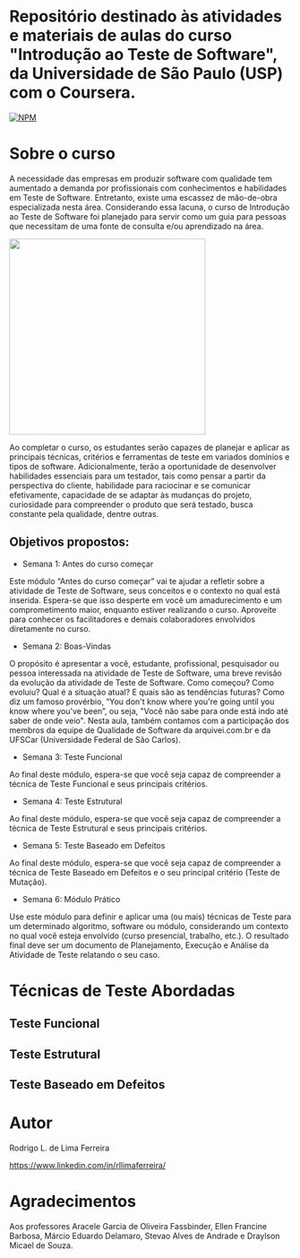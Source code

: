 # Repositório destinado às atividades e materiais de aulas do curso "Introdução ao Teste de Software", da Universidade de São Paulo (USP) com o Coursera.

[![NPM](https://img.shields.io/badge/license-GPL-blue)](https://github.com/rllimaferreira/Teste_de_Software_USP/blob/main/LICENSE) 

# Sobre o curso

A necessidade das empresas em produzir software com qualidade tem aumentado a demanda por profissionais com conhecimentos e habilidades em Teste de Software. Entretanto, existe uma escassez de mão-de-obra especializada nesta área. Considerando essa lacuna, o curso de Introdução ao Teste de Software foi planejado para servir como um guia para pessoas que necessitam de uma fonte de consulta e/ou aprendizado na área.

<img src="https://i.postimg.cc/fyBChyyg/usp-logo.jpg" width="350" style="max-width: 100%;">

Ao completar o curso, os estudantes serão capazes de planejar e aplicar as principais técnicas, critérios e ferramentas de teste em variados domínios e tipos de software. Adicionalmente, terão a oportunidade de desenvolver habilidades essenciais para um testador, tais como pensar a partir da perspectiva do cliente, habilidade para raciocinar e se comunicar efetivamente, capacidade de se adaptar às mudanças do projeto, curiosidade para compreender o produto que será testado, busca constante pela qualidade, dentre outras.

## Objetivos propostos:
- Semana 1: Antes do curso começar

Este módulo “Antes do curso começar” vai te ajudar a refletir sobre a atividade de Teste de Software, seus conceitos e o contexto no qual está inserida. Espera-se que isso desperte em você um amadurecimento e um comprometimento maior, enquanto estiver realizando o curso. Aproveite para conhecer os facilitadores e demais colaboradores envolvidos diretamente no curso.

- Semana 2: Boas-Vindas

O propósito é apresentar a você, estudante, profissional, pesquisador ou pessoa interessada na atividade de Teste de Software, uma breve revisão da evolução da atividade de Teste de Software. Como começou? Como evoluiu? Qual é a situação atual? E quais são as tendências futuras? Como diz um famoso provérbio, “You don't know where you're going until you know where you've been”, ou seja, "Você não sabe para onde está indo até saber de onde veio". Nesta aula, também contamos com a participação dos membros da equipe de Qualidade de Software da arquivei.com.br e da UFSCar (Universidade Federal de São Carlos).

- Semana 3: Teste Funcional

Ao final deste módulo, espera-se que você seja capaz de compreender a técnica de Teste Funcional e seus principais critérios.

- Semana 4: Teste Estrutural

Ao final deste módulo, espera-se que você seja capaz de compreender a técnica de Teste Estrutural e seus principais critérios.

- Semana 5: Teste Baseado em Defeitos

Ao final deste módulo, espera-se que você seja capaz de compreender a técnica de Teste Baseado em Defeitos e o seu principal critério (Teste de Mutação).

- Semana 6: Módulo Prático
 
Use este módulo para definir e aplicar uma (ou mais) técnicas de Teste para um determinado algoritmo, software ou módulo, considerando um contexto no qual você esteja envolvido (curso presencial, trabalho, etc.). O resultado final deve ser um documento de Planejamento, Execução e Análise da Atividade de Teste relatando o seu caso.

# Técnicas de Teste Abordadas

## Teste Funcional

## Teste Estrutural

## Teste Baseado em Defeitos

# Autor

Rodrigo L. de Lima Ferreira

https://www.linkedin.com/in/rllimaferreira/

# Agradecimentos

Aos professores Aracele Garcia de Oliveira Fassbinder, Ellen Francine Barbosa, Márcio Eduardo Delamaro, Stevao Alves de Andrade e Draylson Micael de Souza.
